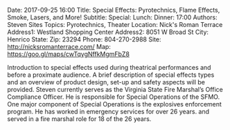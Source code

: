 Date: 2017-09-25 16:00
Title: Special Effects: Pyrotechnics, Flame Effects, Smoke, Lasers, and More!
Subtitle: 
Special: 
Lunch:
Dinner: 17:00
Authors: Steven Sites
Topics: Pyrotechnics, Theater
Location: Nick's Roman Terrace
Address1: Westland Shopping Center
Address2: 8051 W Broad St
City: Henrico
State: 
Zip: 23294
Phone: 804-270-2988
Site: http://nicksromanterrace.com/
Map: https://goo.gl/maps/cwTqygNffkMgmFbZ8

Introduction to special effects used during theatrical performances and before a proximate audience. A brief description of special effects types and an overview of product design, set-up and safety aspects will be provided. Steven currently serves as the Virginia State Fire Marshal’s Office Compliance Officer. He is responsible for Special Operations of the SFMO. One major component of Special Operations is the explosives enforcement program. He has worked in emergency services for over 26 years. and served in a fire marshal role for 18 of the 26 years.
